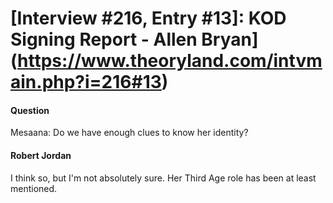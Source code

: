 # [Interview #216, Entry #13]: KOD Signing Report - Allen Bryan](https://www.theoryland.com/intvmain.php?i=216#13)

#### Question

Mesaana: Do we have enough clues to know her identity?

#### Robert Jordan

I think so, but I'm not absolutely sure. Her Third Age role has been at least mentioned.

